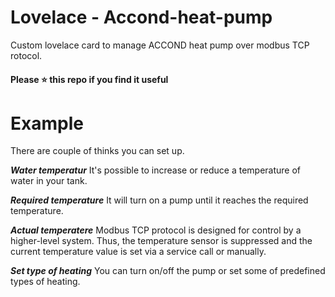 # Lovelace - Accond-heat-pump
Custom lovelace card to manage ACCOND heat pump over modbus TCP rotocol. 

#### Please ⭐️ this repo if you find it useful

# Example
There are couple of thinks you can set up.

***Water temperatur*** It's possible to increase or reduce a temperature of water in your tank.

***Required temperature*** It will turn on a pump until it reaches the required temperature.

***Actual temperatere*** Modbus TCP protocol is designed for control by a higher-level system. Thus, the temperature sensor is suppressed and the current temperature value is set via a service call or manually.

***Set type of heating*** You can turn on/off the pump or set some of predefined types of heating.

<!--
## Pump states
<!--
| Name | Type | Default | Description
| ---- | ---- | ------- | -----------
| type | string | **Required** | `custom:love-lock-card`
| cards | list | **Required** | List of cards
| title | string | **Optional** | Card title
| popup | string | **Optional** | password, confirm, timeout
| password | string | **Required** | Only required with popup:password
<!--
## Installation
<!--
### Now available in HACS
<!--
![HACS](https://i.imgur.com/1xNjAuC.jpg)
<!--
### Manual Install
<!--
1. Install the `love-lock-card` card by copying `love-lock-card.js` to `<config directory>/www/love-lock-card.js`
<!--
2. Link `love-lock-card` inside your `ui-lovelace.yaml` 
<!--
```yaml
resources:
  - url: /local/love-lock-card.js
    type: js
```
<!--
3. Add a custom card in your `ui-lovelace.yaml`
<!--
**Password Example**
<!--
```yaml
type: 'custom:love-lock-card'
title: Lounge
popup: password
password: 1234
cards:
  - entity: light.hue_white_lamp_1
    name: Lounge Lamp
    type: light
```
<!--
**Confirm Example**
<!--
```yaml
type: 'custom:love-lock-card'
title: Lounge
popup: confirm
cards:
  - entity: light.hue_white_lamp_1
    name: Lounge Lamp
    type: light
```
<!--
**Timeout Example**
<!--
```yaml
type: 'custom:love-lock-card'
title: Lounge
popup: timeout
cards:
  - entity: light.hue_white_lamp_1
    name: Lounge Lamp
    type: light
```
<!--
# Credits
Idea comes from [Thomasloven's lovelace-toggle-lock-entity-row](https://github.com/thomasloven/lovelace-toggle-lock-entity-row)
<!--
Based on [vertical-stack-in-card](https://github.com/custom-cards/vertical-stack-in-card/blob/master/README.md)
